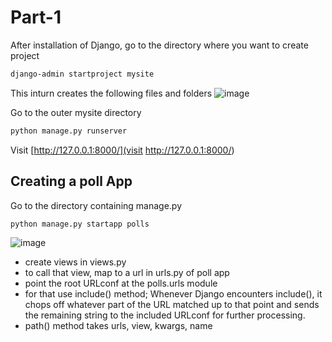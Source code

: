 # Part-1

After installation of Django, go to the directory where you want to create project
``` bash
django-admin startproject mysite
```
This inturn creates the following files and folders
![image](https://user-images.githubusercontent.com/64474508/218244603-b2e18eca-ee93-4a9e-9405-4f8900063be8.png)

Go to the outer mysite directory
```bash
python manage.py runserver
```

Visit [http://127.0.0.1:8000/](visit http://127.0.0.1:8000/)

## Creating a poll App
Go to the directory containing manage.py
```bash
python manage.py startapp polls
```
![image](https://user-images.githubusercontent.com/64474508/218245274-24fa2b04-4456-44ea-9011-431876c8c5e3.png)
- create views in views.py
- to call that view, map to a url in urls.py of poll app
- point the root URLconf at the polls.urls module
- for that use include() method; Whenever Django encounters include(), it chops off whatever part of the URL matched up to that point and sends the remaining string to the included URLconf for further processing.
- path() method takes urls, view, kwargs, name
